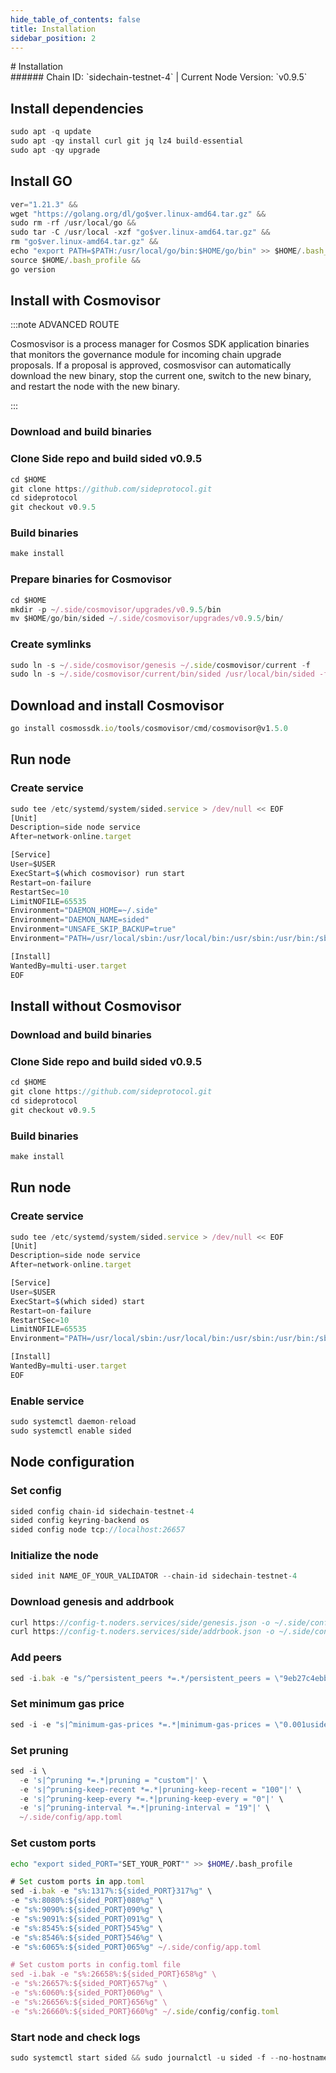 ```yaml
---
hide_table_of_contents: false
title: Installation
sidebar_position: 2
---
```


<div class="h1-with-icon icon-side">
# Installation
</div>
###### Chain ID: `sidechain-testnet-4` | Current Node Version: `v0.9.5`

## Install dependencies

```js
sudo apt -q update
sudo apt -qy install curl git jq lz4 build-essential
sudo apt -qy upgrade
```

## Install GO
```js
ver="1.21.3" &&
wget "https://golang.org/dl/go$ver.linux-amd64.tar.gz" &&
sudo rm -rf /usr/local/go &&
sudo tar -C /usr/local -xzf "go$ver.linux-amd64.tar.gz" &&
rm "go$ver.linux-amd64.tar.gz" &&
echo "export PATH=$PATH:/usr/local/go/bin:$HOME/go/bin" >> $HOME/.bash_profile &&
source $HOME/.bash_profile &&
go version
```

## Install with Cosmovisor
:::note ADVANCED ROUTE

Cosmosvisor is a process manager for Cosmos SDK application binaries that monitors the governance module for incoming chain upgrade proposals. If a proposal is approved, cosmosvisor can automatically download the new binary, stop the current one, switch to the new binary, and restart the node with the new binary.

:::
### Download and build binaries
### Clone Side repo and build sided v0.9.5
```js
cd $HOME
git clone https://github.com/sideprotocol.git
cd sideprotocol
git checkout v0.9.5
```

### Build binaries
```js
make install
```
### Prepare binaries for Cosmovisor
```js
cd $HOME
mkdir -p ~/.side/cosmovisor/upgrades/v0.9.5/bin
mv $HOME/go/bin/sided ~/.side/cosmovisor/upgrades/v0.9.5/bin/
```

### Create symlinks
```js
sudo ln -s ~/.side/cosmovisor/genesis ~/.side/cosmovisor/current -f
sudo ln -s ~/.side/cosmovisor/current/bin/sided /usr/local/bin/sided -f
```

## Download and install Cosmovisor
```js
go install cosmossdk.io/tools/cosmovisor/cmd/cosmovisor@v1.5.0
```

## Run node
### Create service
```js
sudo tee /etc/systemd/system/sided.service > /dev/null << EOF
[Unit]
Description=side node service
After=network-online.target

[Service]
User=$USER
ExecStart=$(which cosmovisor) run start
Restart=on-failure
RestartSec=10
LimitNOFILE=65535
Environment="DAEMON_HOME=~/.side"
Environment="DAEMON_NAME=sided"
Environment="UNSAFE_SKIP_BACKUP=true"
Environment="PATH=/usr/local/sbin:/usr/local/bin:/usr/sbin:/usr/bin:/sbin:/bin:/usr/games:/usr/local/games:/snap/bin:~/.side/cosmovisor/current/bin"

[Install]
WantedBy=multi-user.target
EOF
```

## Install without Cosmovisor

### Download and build binaries
### Clone Side repo and build sided v0.9.5
```js
cd $HOME
git clone https://github.com/sideprotocol.git
cd sideprotocol
git checkout v0.9.5
```

### Build binaries
```js
make install
```

## Run node
### Create service
```js
sudo tee /etc/systemd/system/sided.service > /dev/null << EOF
[Unit]
Description=side node service
After=network-online.target

[Service]
User=$USER
ExecStart=$(which sided) start
Restart=on-failure
RestartSec=10
LimitNOFILE=65535
Environment="PATH=/usr/local/sbin:/usr/local/bin:/usr/sbin:/usr/bin:/sbin:/bin:/usr/games:/usr/local/games:/snap/bin"

[Install]
WantedBy=multi-user.target
EOF
```

### Enable service
```js
sudo systemctl daemon-reload
sudo systemctl enable sided
```

## Node configuration
### Set config
```js
sided config chain-id sidechain-testnet-4
sided config keyring-backend os
sided config node tcp://localhost:26657
```

### Initialize the node
```js
sided init NAME_OF_YOUR_VALIDATOR --chain-id sidechain-testnet-4
```

### Download genesis and addrbook
```js
curl https://config-t.noders.services/side/genesis.json -o ~/.side/config/genesis.json
curl https://config-t.noders.services/side/addrbook.json -o ~/.side/config/addrbook.json
```
### Add peers
```js
sed -i.bak -e "s/^persistent_peers *=.*/persistent_peers = \"9eb27c4ebb46f11fcfd2ce04467f7aaff0e92bb5@side-t-rpc.noders.services:26356\"/" ~/.side/config/config.toml
```

### Set minimum gas price
```js
sed -i -e "s|^minimum-gas-prices *=.*|minimum-gas-prices = \"0.001uside\"|" ~/.side/config/app.toml
```
### Set pruning
```js
sed -i \
  -e 's|^pruning *=.*|pruning = "custom"|' \
  -e 's|^pruning-keep-recent *=.*|pruning-keep-recent = "100"|' \
  -e 's|^pruning-keep-every *=.*|pruning-keep-every = "0"|' \
  -e 's|^pruning-interval *=.*|pruning-interval = "19"|' \
  ~/.side/config/app.toml
```

### Set custom ports

```bash
echo "export sided_PORT="SET_YOUR_PORT"" >> $HOME/.bash_profile
```

```js
# Set custom ports in app.toml
sed -i.bak -e "s%:1317%:${sided_PORT}317%g" \
-e "s%:8080%:${sided_PORT}080%g" \
-e "s%:9090%:${sided_PORT}090%g" \
-e "s%:9091%:${sided_PORT}091%g" \
-e "s%:8545%:${sided_PORT}545%g" \
-e "s%:8546%:${sided_PORT}546%g" \
-e "s%:6065%:${sided_PORT}065%g" ~/.side/config/app.toml

# Set custom ports in config.toml file
sed -i.bak -e "s%:26658%:${sided_PORT}658%g" \
-e "s%:26657%:${sided_PORT}657%g" \
-e "s%:6060%:${sided_PORT}060%g" \
-e "s%:26656%:${sided_PORT}656%g" \
-e "s%:26660%:${sided_PORT}660%g" ~/.side/config/config.toml
```

### Start node and check logs
```js
sudo systemctl start sided && sudo journalctl -u sided -f --no-hostname -o cat
```